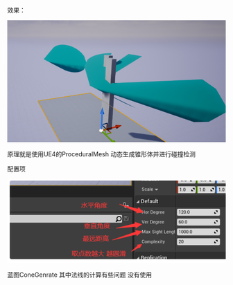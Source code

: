 效果：

![](https://github.com/HeartlessLD/UE4-Cone-visualization/blob/main/image1.png)

原理就是使用UE4的ProceduralMesh 动态生成锥形体并进行碰撞检测

配置项 

![](https://github.com/HeartlessLD/UE4-Cone-visualization/blob/main/Image2.png)


蓝图ConeGenrate
其中法线的计算有些问题 没有使用
